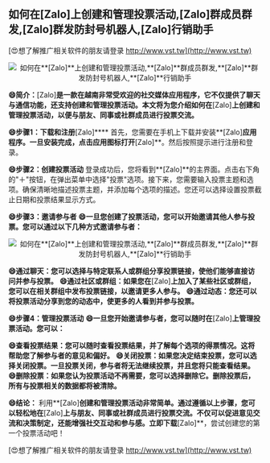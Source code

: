 ## **如何在**[Zalo]**上创建和管理投票活动,**[Zalo]**群成员群发,**[Zalo]**群发防封号机器人,**[Zalo]**行销助手**

[😍想了解推广相关软件的朋友请登录 http://www.vst.tw](http://www.vst.tw)

 <center><img src="https://vst.tw/MP4/tuiguang/png/5.png" alt="如何在**[Zalo]**上创建和管理投票活动,**[Zalo]**群成员群发,**[Zalo]**群发防封号机器人,**[Zalo]**行销助手"></center>

**😄简介：**[Zalo]**是一款在越南非常受欢迎的社交媒体应用程序，它不仅提供了聊天与通信功能，还支持创建和管理投票活动。本文将为您介绍如何在**[Zalo]**上创建和管理投票活动，以便与朋友、同事或社群成员进行投票交流。**

**😄步骤1：下载和注册**[Zalo]****
首先，您需要在手机上下载并安装**[Zalo]**应用程序。一旦安装完成，点击应用图标打开**[Zalo]**。然后按照提示进行注册和登录。

**😄步骤2：创建投票活动**
登录成功后，您将看到**[Zalo]**的主界面。点击右下角的"＋"按钮，在弹出菜单中选择"投票"选项。接下来，您需要输入投票主题和选项。确保清晰地描述投票主题，并添加每个选项的描述。您还可以选择设置投票截止日期和投票结果显示方式。

**😄步骤3：邀请参与者**
**😄一旦您创建了投票活动，您可以开始邀请其他人参与投票。您可以通过以下几种方式邀请参与者：**

 <center><img src="https://vst.tw/MP4/tuiguang/png/3.png" alt="如何在**[Zalo]**上创建和管理投票活动,**[Zalo]**群成员群发,**[Zalo]**群发防封号机器人,**[Zalo]**行销助手"></center>

**😄通过聊天：您可以选择与特定联系人或群组分享投票链接，使他们能够直接访问并参与投票。**
**😄通过社区或群组：如果您在**[Zalo]**上加入了某些社区或群组，您可以在相关群组中发布投票链接，以邀请更多人参与。**
**😄通过动态：您还可以将投票活动分享到您的动态中，使更多的人看到并参与投票。**

**😄步骤4：管理投票活动**
**😄一旦您开始邀请参与者，您可以随时在**[Zalo]**上管理投票活动。您可以：**

**😄查看投票结果：您可以随时查看投票结果，并了解每个选项的得票情况。这将帮助您了解参与者的意见和偏好。**
**😄关闭投票：如果您决定结束投票，您可以选择关闭投票。一旦投票关闭，参与者将无法继续投票，并且您将只能查看结果。**
**😄删除投票：如果您认为投票活动不再需要，您可以选择删除它。删除投票后，所有与投票相关的数据都将被清除。**

**😄结论：**
利用**[Zalo]**创建和管理投票活动非常简单。通过遵循以上步骤，您可以轻松地在**[Zalo]**上与朋友、同事或社群成员进行投票交流。不仅可以促进意见交流和决策制定，还能增强社交互动和参与感。立即下载**[Zalo]**，尝试创建您的第一个投票活动吧！

[😍想了解推广相关软件的朋友请登录 http://www.vst.tw](http://www.vst.tw)



